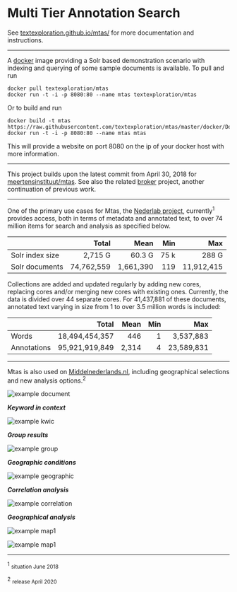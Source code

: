 # Multi Tier Annotation Search

See [textexploration.github.io/mtas/](https://textexploration.github.io/mtas/) for more documentation and instructions.

---

A [docker](https://hub.docker.com/r/textexploration/mtas/) image providing a Solr based demonstration scenario with indexing and querying of some sample documents is available. To pull and run

```console
docker pull textexploration/mtas
docker run -t -i -p 8080:80 --name mtas textexploration/mtas
```

Or to build and run

```console
docker build -t mtas https://raw.githubusercontent.com/textexploration/mtas/master/docker/Dockerfile
docker run -t -i -p 8080:80 --name mtas mtas
```

This will provide a website on port 8080 on the ip of your docker host with 
more information. 

---

This project builds upon the latest commit from April 30, 2018 for [meertensinstituut/mtas](https://github.com/meertensinstituut/mtas/tree/5c862d53014b15fb87de83da0b33fd91518642ec). See also the related [broker](https://github.com/textexploration/broker) project, another continuation of previous work.

---

One of the primary use cases for Mtas, the [Nederlab project](https://www.nederlab.nl/), currently<sup>1</sup> provides access, both in terms of metadata and annotated text, to over 74 million items for search and analysis as specified below. 

|                 | Total          | Mean      | Min   | Max        |
|-----------------|---------------:|----------:|------:|-----------:|
| Solr index size | 2,715 G        | 60.3 G    | 75 k  | 288 G      |
| Solr documents  | 74,762,559     | 1,661,390 | 119   | 11,912,415 |

Collections are added and updated regularly by adding new cores, replacing cores and/or merging new cores with existing ones. Currently, the data is divided over 44 separate cores. For 41,437,881 of these documents, annotated text varying in size from 1 to over 3.5 million words is included:

|                 | Total           | Mean         | Min   | Max        |
|-----------------|----------------:|-------------:|------:|-----------:|
| Words           | 18,494,454,357  | 446          | 1     | 3,537,883  |
| Annotations     | 95,921,919,849  | 2,314        | 4     | 23,589,831 |

---

Mtas is also used on [Middelnederlands.nl](https://www.middelnederlands.nl/), including geographical selections and new analysis options.<sup>2</sup>

![example document](https://raw.githubusercontent.com/textexploration/mtas/master/src/site/resources/images/example_document.jpg "Show document")

***Keyword in context*** 

![example kwic](https://raw.githubusercontent.com/textexploration/mtas/master/src/site/resources/images/example_kwic.jpg "Keyword in context")

***Group results*** 

![example group](https://raw.githubusercontent.com/textexploration/mtas/master/src/site/resources/images/example_group.jpg "Group results")

***Geographic conditions*** 

![example geographic](https://raw.githubusercontent.com/textexploration/mtas/master/src/site/resources/images/example_geographic.jpg "Geographic condition")

***Correlation analysis*** 

![example correlation](https://raw.githubusercontent.com/textexploration/mtas/master/src/site/resources/images/example_correlation.jpg "Correlation analysis")

***Geographical analysis*** 

![example map1](https://raw.githubusercontent.com/textexploration/mtas/master/src/site/resources/images/example_map_1.jpg "Geographical analysis")

![example map1](https://raw.githubusercontent.com/textexploration/mtas/master/src/site/resources/images/example_map_2.jpg "Geographical analysis")

---
<sup><a name="footnote">1</a></sup> <small>situation June 2018</small>

<sup><a name="footnote">2</a></sup> <small>release April 2020</small>